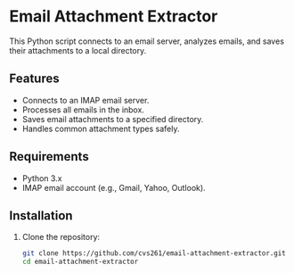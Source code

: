 # Email Attachment Extractor

This Python script connects to an email server, analyzes emails, and saves their attachments to a local directory.

## Features

- Connects to an IMAP email server.
- Processes all emails in the inbox.
- Saves email attachments to a specified directory.
- Handles common attachment types safely.

## Requirements

- Python 3.x
- IMAP email account (e.g., Gmail, Yahoo, Outlook).

## Installation

1. Clone the repository:
   ```bash
   git clone https://github.com/cvs261/email-attachment-extractor.git
   cd email-attachment-extractor
